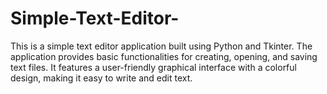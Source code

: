# Simple-Text-Editor-
This is a simple text editor application built using Python and Tkinter. The application provides basic functionalities for creating, opening, and saving text files. It features a user-friendly graphical interface with a colorful design, making it easy to write and edit text.
